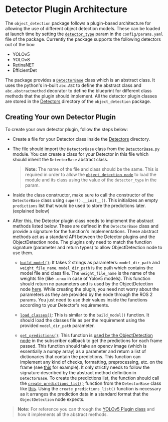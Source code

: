# Detector Plugin Architecture

The `object_detection` package follows a plugin-based architecture for allowing the use of different object detection models. These can be loaded at launch time by setting the [`detector_type`](https://github.com/atom-robotics-lab/ros-perception-pipeline/blob/2c8152d6a5ae5b5f6e3541648ae97d9ba79ac6a9/object_detection/config/params.yaml#L7P)
param in the `config/params.yaml` file of the package. Currently the package supports the following detectors out of the box:
 * YOLOv5
 * YOLOv8
 * RetinaNET
 * EfficientDet

The package provides a [`DetectorBase`](https://github.com/atom-robotics-lab/ros-perception-pipeline/blob/detector_plugin_architecture/object_detection/object_detection/DetectorBase.py) class which is an abstract class.
It uses the python's in-built `abc.ABC` to define the abstract class and `abc.abstractmethod` decorator to define the blueprint for different class methods that the plugin should implement.
All the detector plugin classes are stored in the [Detectors](https://github.com/atom-robotics-lab/ros-perception-pipeline/tree/detector_plugin_architecture/object_detection/object_detection/Detectors) directory of the 
`object_detection` package. 

## Creating Your own Detector Plugin
To create your own detector plugin, follow the steps below:
 * Create a file for your Detector class inside the [Detectors](https://github.com/atom-robotics-lab/ros-perception-pipeline/tree/detector_plugin_architecture/object_detection/object_detection/Detectors) directory.
 * The file should import the `DetectorBase` class from the [`DetectorBase.py`](https://github.com/atom-robotics-lab/ros-perception-pipeline/blob/detector_plugin_architecture/object_detection/object_detection/DetectorBase.py) module. You can create a class for your Detector in this file which should inherit the `DetectorBase` abstract class.
   
   > **Note:** The name of the file and class should be the same. This is required in order to allow the [`object_detection node`](https://github.com/atom-robotics-lab/ros-perception-pipeline/blob/071c63aa4bc71913d4bf5a4c7f9b4fd03b136338/object_detection/object_detection/ObjectDetection.py#L79) to load the module and its class using the value of the `detector_type` in the param.
 * Inside the class constructor, make sure to call the constructor of the `DetectorBase` class using `super().__init__()`. This initializes an empty `predictions` list that would be used to store the predictions later. (explained below)
   
 * After this, the Detector plugin class needs to implement the abstract methods listed below. These are defined in the `DetectorBase` class and provide a signature for the function's implementations. These abstract methods act as a standard API between the Detector plugins and the ObjectDetection node. The plugins only need to match the function signature (parameter and return types) to allow ObjectDetection node to use them.
   * [`build_model()`](https://github.com/atom-robotics-lab/ros-perception-pipeline/blob/071c63aa4bc71913d4bf5a4c7f9b4fd03b136338/object_detection/object_detection/DetectorBase.py#L21): It takes 2 strings as parameters: `model_dir_path` and `weight_file_name`. `model_dir_path` is the path which contains the model file and class file. The `weight_file_name` is the name of the weights file (like `.onxx` in case of Yolov5 models). This function should return no parameters and is used by the ObjectDetection node [here](https://github.com/atom-robotics-lab/ros-perception-pipeline/blob/071c63aa4bc71913d4bf5a4c7f9b4fd03b136338/object_detection/object_detection/ObjectDetection.py#L83). While creating the plugin, you need not worry about the parameters as they are provided by the node through the ROS 2 params. You just need to use their values inside the functions according to your Detector's requirements.
     
   * [`load_classes()`](https://github.com/atom-robotics-lab/ros-perception-pipeline/blob/071c63aa4bc71913d4bf5a4c7f9b4fd03b136338/object_detection/object_detection/DetectorBase.py#L25): This is similar to the `build_model()` function. It should load the classes file as per the requirement using the provided `model_dir_path` parameter.
     
   * [`get_predictions()`](https://github.com/atom-robotics-lab/ros-perception-pipeline/blob/071c63aa4bc71913d4bf5a4c7f9b4fd03b136338/object_detection/object_detection/DetectorBase.py#L29): This function is [used by the ObjectDetection node](https://github.com/atom-robotics-lab/ros-perception-pipeline/blob/071c63aa4bc71913d4bf5a4c7f9b4fd03b136338/object_detection/object_detection/ObjectDetection.py#L92) in the subscriber callback to get the predictions for each frame passed. This function should take an opencv image (which is essentially a numpy array) as a parameter and return a list of dictionaries that contain the predictions. This function can implement any kind of checks, formatting, preprocessing, etc. on the frame (see [this](https://github.com/atom-robotics-lab/ros-perception-pipeline/blob/071c63aa4bc71913d4bf5a4c7f9b4fd03b136338/object_detection/object_detection/Detectors/YOLOv5.py#L131) for example). It only strictly needs to follow the signature described by the abstract method definition in `DetectorBase`. To create the predictions list, the function should call the [`create_predictions_list()`](https://github.com/atom-robotics-lab/ros-perception-pipeline/blob/071c63aa4bc71913d4bf5a4c7f9b4fd03b136338/object_detection/object_detection/DetectorBase.py#L10) function from the `DetectorBase` class like [this](https://github.com/atom-robotics-lab/ros-perception-pipeline/blob/071c63aa4bc71913d4bf5a4c7f9b4fd03b136338/object_detection/object_detection/Detectors/YOLOv5.py#L144). Using the `create_predictions_list()` function is necessary as it arranges the prediction data in a standard format that the `ObjectDetection` node expects.

> **Note:** For reference you can through the [YOLOv5 Plugin class](https://github.com/atom-robotics-lab/ros-perception-pipeline/blob/detector_plugin_architecture/object_detection/object_detection/Detectors/YOLOv5.py#L131) and how it implements all the abstract methods.